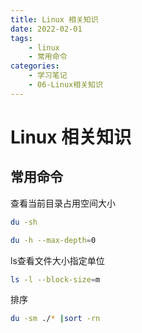 ```yaml
---
title: Linux 相关知识
date: 2022-02-01
tags: 
	- linux 
	- 常用命令
categories:
	- 学习笔记 
	- 06-Linux相关知识
---
```


# Linux 相关知识

## 常用命令

查看当前目录占用空间大小

```sh
du -sh 

du -h --max-depth=0 
```

ls查看文件大小指定单位

```sh
ls -l --block-size=m
```

排序

```sh
du -sm ./* |sort -rn
```

